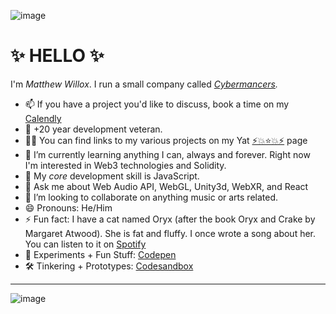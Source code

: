 ![image](https://user-images.githubusercontent.com/889851/162593002-aba465e1-ef0a-4599-b5e9-10a218654597.png)



# ✨ HELLO ✨

I'm _Matthew Willox_. I run a small company called _[Cybermancers](https://cybermancers.ca)._ 

- 📫 If you have a project you'd like to discuss, book a time on my [Calendly](https://calendly.com/cybermancers)
- 👴 +20 year development veteran. 
- 🧑‍🍳 You can find links to my various projects on my Yat [⚡💥⭐💥⚡](https://y.at/⚡💥⭐💥⚡) page
- 🌱 I’m currently learning anything I can, always and forever. Right now I'm interested in Web3 technologies and Solidity.
- 💪 My _core_ development skill is JavaScript.
- 💬 Ask me about Web Audio API, WebGL, Unity3d, WebXR, and React
- 👯 I’m looking to collaborate on anything music or arts related.
- 😄 Pronouns: He/Him
- ⚡ Fun fact: I have a cat named Oryx (after the book Oryx and Crake by Margaret Atwood). She is fat and fluffy. I once wrote a song about her. You can listen to it on [Spotify](https://open.spotify.com/track/27JPeIK9G3NPBO0jY3pbRE?si=7XHa9s4kQuWeqbdoP4FzFg)
- 🧪 Experiments + Fun Stuff: [Codepen](https://codepen.io/mwmwmw)
- 🛠️ Tinkering + Prototypes: [Codesandbox](https://codesandbox.io/u/mwmwmw)

-----

![image](https://user-images.githubusercontent.com/889851/162593392-84f87710-7d8c-4860-b0c2-d1cddfbf9d7d.png)
